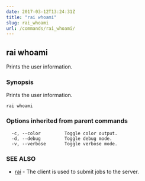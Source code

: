 ```yaml
---
date: 2017-03-12T13:24:31Z
title: "rai whoami"
slug: rai_whoami
url: /commands/rai_whoami/
---
```


## rai whoami

Prints the user information.

### Synopsis

Prints the user information.

    rai whoami

### Options inherited from parent commands

      -c, --color         Toggle color output.
      -d, --debug         Toggle debug mode.
      -v, --verbose       Toggle verbose mode.

### SEE ALSO

-   [rai](/commands/rai/)	 - The client is used to submit jobs to the server.
